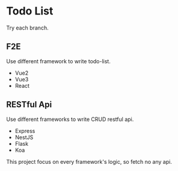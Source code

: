 # Todo List

Try each branch.

## F2E
Use different framework to write todo-list.
- Vue2
- Vue3
- React

## RESTful Api
Use different frameworks to write CRUD restful api.
- Express
- NestJS
- Flask
- Koa


This project focus on every framework's logic, so fetch no any api.
